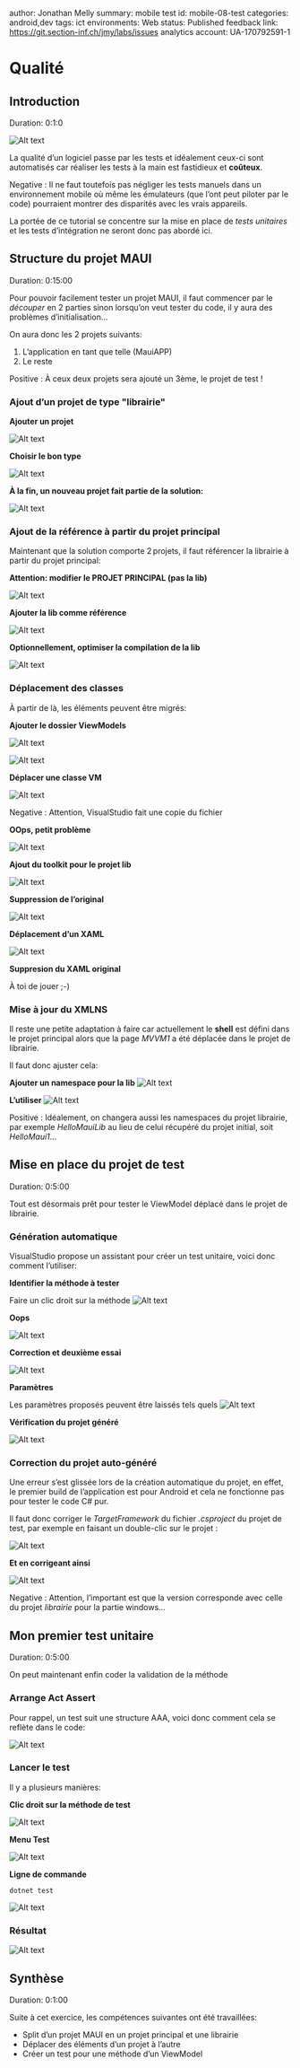 author: Jonathan Melly
summary: mobile test
id: mobile-08-test
categories: android,dev
tags: ict
environments: Web
status: Published
feedback link: https://git.section-inf.ch/jmy/labs/issues
analytics account: UA-170792591-1

# Qualité

## Introduction
Duration: 0:1:0

![Alt text](assets/mobile/test/test-intro-image.png)

La qualité d’un logiciel passe par les tests et idéalement ceux-ci sont automatisés car réaliser les tests à la main est fastidieux et **coûteux**.

Negative
: Il ne faut toutefois pas négliger les tests manuels dans un environnement mobile où même les émulateurs (que l’ont peut piloter par le code) pourraient montrer des disparités avec les vrais appareils.

La portée de ce tutorial se concentre sur la mise en place de *tests unitaires* et les tests d’intégration ne seront donc pas abordé ici.

## Structure du projet MAUI
Duration: 0:15:00

Pour pouvoir facilement tester un projet MAUI, il faut commencer par le *découper* en 2 parties sinon lorsqu’on veut tester du code, il y aura des problèmes d’initialisation... 

On aura donc les 2 projets suivants:

1. L’application en tant que telle (MauiAPP)
2. Le reste

Positive
: À ceux deux projets sera ajouté un 3ème, le projet de test !

### Ajout d’un projet de type "librairie"

**Ajouter un projet**

![Alt text](assets/mobile/test/add-project.png)


**Choisir le bon type**

![Alt text](assets/mobile/test/test-select-project-type-lib.png)

**À la fin, un nouveau projet fait partie de la solution:**

![Alt text](assets/mobile/test/test-lib-created.png)

### Ajout de la référence à partir du projet principal

Maintenant que la solution comporte 2 projets, il faut référencer la librairie à partir du projet principal:

**Attention: modifier le PROJET PRINCIPAL (pas la lib)**

![Alt text](assets/mobile/test/test-lib-ref1.png)


**Ajouter la lib comme référence**

![Alt text](assets/mobile/test/test-lib-ref2.png)

**Optionnellement, optimiser la compilation de la lib**

![Alt text](test-optim-lib.gif)

### Déplacement des classes

À partir de là, les éléments peuvent être migrés:


**Ajouter le dossier ViewModels**

![Alt text](assets/mobile/test/lib-add-folder.png)

![Alt text](assets/mobile/test/test-lib-add-folder2.png)

**Déplacer une classe VM**

![Alt text](assets/mobile/test/test-lib-move-from-app1.gif)

Negative
: Attention, VisualStudio fait une copie du fichier

**OOps, petit problème**

![Alt text](assets/mobile/test/test-lib-move-mvvm1-error-toolkit.png)

**Ajout du toolkit pour le projet lib**

![Alt text](assets/mobile/test/test-lib-move-mvvm1-fix-toolkit.png)

**Suppression de l’original**

![Alt text](assets/mobile/test/test-lib-del-mvvm1.gif)

**Déplacement d’un XAML**

![Alt text](assets/mobile/test/test-lib-move-xaml-from-app.gif)

**Suppresion du XAML original**

À toi de jouer ;-)

### Mise à jour du XMLNS
Il reste une petite adaptation à faire car actuellement le **shell** est défini dans le projet principal alors que la page *MVVM1* a été déplacée dans le projet de librairie.

Il faut donc ajuster cela:

**Ajouter un namespace pour la lib**
![Alt text](assets/mobile/test/test-lib-update-xmlns1.png)

**L’utiliser**
![Alt text](assets/mobile/test/test-lib-update-xmlns2.png)

Positive
: Idéalement, on changera aussi les namespaces du projet librairie, par exemple *HelloMauiLib* au lieu de celui récupéré du projet initial, soit *HelloMaui1*...

## Mise en place du projet de test
Duration: 0:5:00

Tout est désormais prêt pour tester le ViewModel déplacé dans le projet de librairie.

### Génération automatique
VisualStudio propose un assistant pour créer un test unitaire, voici donc comment l’utiliser:

**Identifier la méthode à tester**

Faire un clic droit sur la méthode
![Alt text](assets/mobile/test/test-create-ut.png)

**Oops**

![Alt text](assets/mobile/test/test-create-ut2-error.png)

**Correction et deuxième essai**

![Alt text](assets/mobile/test/test-create-ut3-fix.png)

**Paramètres**

Les paramètres proposés peuvent être laissés tels quels
![Alt text](assets/mobile/test/test-create-ut4-params.png)

**Vérification du projet généré**

![Alt text](assets/mobile/test/test-create-ut5-generated.png)

### Correction du projet auto-généré
Une erreur s’est glissée lors de la création automatique du projet, en effet, le premier build de l’application est pour Android et cela ne fonctionne pas pour tester le code C# pur.

Il faut donc corriger le *TargetFramework* du fichier *.csproject* du projet de test, par exemple en faisant un double-clic sur le projet :

![Alt text](assets/mobile/test/test-update-csproj-dblclick.png)

**Et en corrigeant ainsi**

![Alt text](assets/mobile/test/test-update-targetframework.gif)

Negative
: Attention, l’important est que la version corresponde avec celle du projet *librairie* pour la partie windows...


## Mon premier test unitaire
Duration: 0:5:00

On peut maintenant enfin coder la validation de la méthode

### **A**rrange **A**ct **A**ssert
Pour rappel, un test suit une structure AAA, voici donc comment cela se reflète dans le code:

![Alt text](assets/mobile/test/test-ut-example1.png)

### Lancer le test

Il y a plusieurs manières:

**Clic droit sur la méthode de test**

![Alt text](assets/mobile/test/test-run1.png)

**Menu Test**

![Alt text](assets/mobile/test/test-run2.png)

**Ligne de commande**

```shell
dotnet test
```
![Alt text](assets/mobile/test/test-run3.png)

### Résultat

![Alt text](assets/mobile/test/test-run-result.png)


## Synthèse
Duration: 0:1:00

Suite à cet exercice, les compétences suivantes ont été travaillées:

- Split d’un projet MAUI en un projet principal et une librairie
- Déplacer des éléments d’un projet à l’autre
- Créer un test pour une méthode d’un ViewModel
